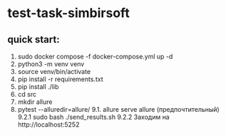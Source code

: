 # test-task-simbirsoft

## quick start:
1. sudo docker compose -f docker-compose.yml up -d
2. python3 -m venv venv
3. source venv/bin/activate
4. pip install -r requirements.txt
5. pip install ./lib
6. cd src
7. mkdir allure
8. pytest --alluredir=allure/
9.1. allure serve allure (предпочтительный)
9.2.1 sudo bash ./send_results.sh
9.2.2 Заходим на http://localhost:5252
